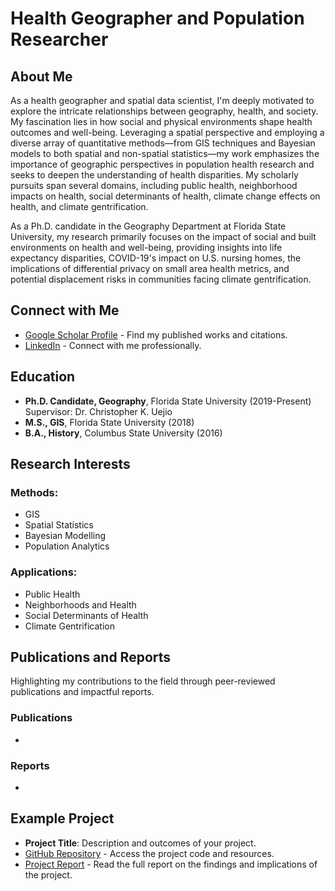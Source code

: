 # Health Geographer and Population Researcher

## About Me
As a health geographer and spatial data scientist, I'm deeply motivated to explore the intricate relationships between geography, health, and society. My fascination lies in how social and physical environments shape health outcomes and well-being. Leveraging a spatial perspective and employing a diverse array of quantitative methods—from GIS techniques and Bayesian models to both spatial and non-spatial statistics—my work emphasizes the importance of geographic perspectives in population health research and seeks to deepen the understanding of health disparities. My scholarly pursuits span several domains, including public health, neighborhood impacts on health, social determinants of health, climate change effects on health, and climate gentrification. 

As a Ph.D. candidate in the Geography Department at Florida State University, my research primarily focuses on the impact of social and built environments on health and well-being, providing insights into life expectancy disparities, COVID-19's impact on U.S. nursing homes, the implications of differential privacy on small area health metrics, and potential displacement risks in communities facing climate gentrification.

## Connect with Me
- [Google Scholar Profile](https://scholar.google.com/citations?user=YOUR_UNIQUE_ID) - Find my published works and citations.
- [LinkedIn](https://www.linkedin.com/in/YOUR_PROFILE) - Connect with me professionally.

## Education
- **Ph.D. Candidate, Geography**, Florida State University (2019-Present)  
  Supervisor: Dr. Christopher K. Uejio
- **M.S., GIS**, Florida State University (2018)
- **B.A., History**, Columbus State University (2016)

## Research Interests
### Methods:
- GIS
- Spatial Statistics
- Bayesian Modelling
- Population Analytics

### Applications:
- Public Health
- Neighborhoods and Health
- Social Determinants of Health
- Climate Gentrification

## Publications and Reports
Highlighting my contributions to the field through peer-reviewed publications and impactful reports.

### Publications
- 

### Reports
- 

## Example Project
- **Project Title**: Description and outcomes of your project. 
- [GitHub Repository](https://github.com/YOUR_PROJECT_LINK) - Access the project code and resources.
- [Project Report](https://LINK_TO_REPORT) - Read the full report on the findings and implications of the project.


